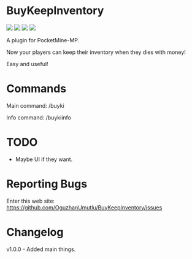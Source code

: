 # BuyKeepInventory
[![](https://poggit.pmmp.io/shield.state/BuyKeepInventory)](https://poggit.pmmp.io/p/BuyKeepInventory)
[![](https://poggit.pmmp.io/shield.api/BuyKeepInventory)](https://poggit.pmmp.io/p/BuyKeepInventory)
[![](https://poggit.pmmp.io/shield.dl.total/BuyKeepInventory)](https://poggit.pmmp.io/p/BuyKeepInventory)
[![](https://poggit.pmmp.io/shield.dl/BuyKeepInventory)](https://poggit.pmmp.io/p/BuyKeepInventory)

A plugin for PocketMine-MP.

Now your players can keep their inventory when they dies with money!

Easy and useful!

# Commands
Main command: /buyki

Info command: /buykiinfo























# TODO

- Maybe UI if they want.

# Reporting Bugs

Enter this web site: https://github.com/OguzhanUmutlu/BuyKeepInventory/issues

# Changelog

v1.0.0 - Added main things.









